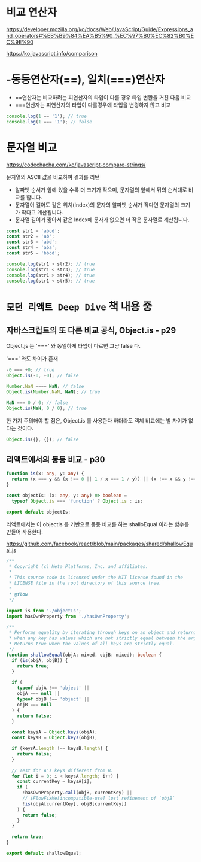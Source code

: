 # 비교 연산자

https://developer.mozilla.org/ko/docs/Web/JavaScript/Guide/Expressions_and_operators#%EB%B9%84%EA%B5%90_%EC%97%B0%EC%82%B0%EC%9E%90

https://ko.javascript.info/comparison

# -동등연산자(==), 일치(===)연산자

- ==연산자는 비교하려는 피연산자의 타입이 다를 경우 타입 변환을 거친 다음 비교
- ===연산자는 피연산자의 타입이 다를경우에 타입을 변경하지 않고 비교

```javascript
console.log(1 == '1'); // true
console.log(1 === '1'); // false
```

# 문자열 비교

https://codechacha.com/ko/javascript-compare-strings/

문자열의 ASCII 값을 비교하여 결과를 리턴

- 알파벳 순서가 앞에 있을 수록 더 크기가 작으며, 문자열의 앞에서 뒤의 순서대로 비교를 합니다.
- 문자열이 길어도 같은 위치(Index)의 문자의 알파벳 순서가 작다면 문자열의 크기가 작다고 계산됩니다.
- 문자열 길이가 짧아서 같은 Index에 문자가 없으면 더 작은 문자열로 계산됩니다.

```javascript
const str1 = 'abcd';
const str2 = 'ab';
const str3 = 'abd';
const str4 = 'aba';
const str5 = 'bbcd';

console.log(str1 > str2); // true
console.log(str1 < str3); // true
console.log(str1 > str4); // true
console.log(str1 < str5); // true
```

# `모던 리액트 Deep Dive` 책 내용 중

## 자바스크립트의 또 다른 비교 공식, Object.is - p29

Object.js 는 '===' 와 동일하게 타입이 다르면 그냥 false 다.

'===' 와도 차이가 존재

```javascript
-0 === +0; // true
Object.is(-0, +0); // false

Number.NaN ==== NaN; // false
Object.is(Number.NaN, NaN); // true

NaN === 0 / 0; // false
Object.is(NaN, 0 / 0); // true
```

한 가지 주의해야 할 점은, Object.is 를 사용한다 하더라도 객체 비교에는 별 차이가 없다는 것이다.

```javascript
Object.is({}, {}); // false
```

## 리액트에서의 동등 비교 - p30

```typescript
function is(x: any, y: any) {
  return (x === y && (x !== 0 || 1 / x === 1 / y)) || (x !== x && y !== y);
}

const objectIs: (x: any, y: any) => boolean =
  typeof Object.is === 'function' ? Object.is : is;

export default objectIs;
```

리액트에서는 이 objectIs 를 기반으로 동등 비교를 하는 shalloEqual 이라는 함수를 만들어 사용한다.

https://github.com/facebook/react/blob/main/packages/shared/shallowEqual.js

```typescript
/**
 * Copyright (c) Meta Platforms, Inc. and affiliates.
 *
 * This source code is licensed under the MIT license found in the
 * LICENSE file in the root directory of this source tree.
 *
 * @flow
 */

import is from './objectIs';
import hasOwnProperty from './hasOwnProperty';

/**
 * Performs equality by iterating through keys on an object and returning false
 * when any key has values which are not strictly equal between the arguments.
 * Returns true when the values of all keys are strictly equal.
 */
function shallowEqual(objA: mixed, objB: mixed): boolean {
  if (is(objA, objB)) {
    return true;
  }

  if (
    typeof objA !== 'object' ||
    objA === null ||
    typeof objB !== 'object' ||
    objB === null
  ) {
    return false;
  }

  const keysA = Object.keys(objA);
  const keysB = Object.keys(objB);

  if (keysA.length !== keysB.length) {
    return false;
  }

  // Test for A's keys different from B.
  for (let i = 0; i < keysA.length; i++) {
    const currentKey = keysA[i];
    if (
      !hasOwnProperty.call(objB, currentKey) ||
      // $FlowFixMe[incompatible-use] lost refinement of `objB`
      !is(objA[currentKey], objB[currentKey])
    ) {
      return false;
    }
  }

  return true;
}

export default shallowEqual;
```
